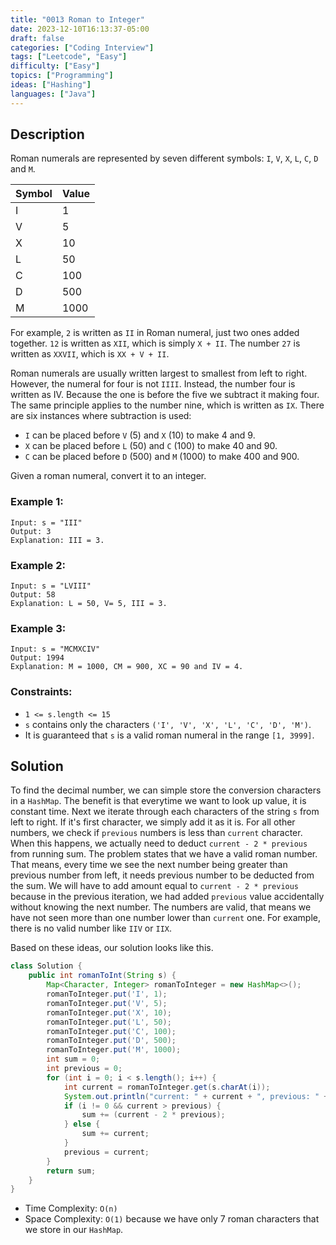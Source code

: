 ```yaml
---
title: "0013 Roman to Integer"
date: 2023-12-10T16:13:37-05:00
draft: false
categories: ["Coding Interview"]
tags: ["Leetcode", "Easy"]
difficulty: ["Easy"]
topics: ["Programming"]
ideas: ["Hashing"]
languages: ["Java"]
---
```


## Description

Roman numerals are represented by seven different symbols: `I`, `V`, `X`, `L`, `C`, `D` and `M`.

| Symbol | Value |
|:-------|:------|
| I      | 1     |
| V      | 5     |
| X      | 10    |
| L      | 50    |
| C      | 100   |
| D      | 500   |
| M      | 1000  |

For example, `2` is written as `II` in Roman numeral, just two ones added together. `12` is written as `XII`, which is simply `X + II`. The number `27` is written as `XXVII`, which is `XX + V + II`.

Roman numerals are usually written largest to smallest from left to right. However, the numeral for four is not `IIII`. Instead, the number four is written as IV. Because the one is before the five we subtract it making four. The same principle applies to the number nine, which is written as `IX`. There are six instances where subtraction is used:

- `I` can be placed before `V` (5) and `X` (10) to make 4 and 9. 
- `X` can be placed before `L` (50) and `C` (100) to make 40 and 90. 
- `C` can be placed before `D` (500) and `M` (1000) to make 400 and 900.

Given a roman numeral, convert it to an integer.

### Example 1:

```
Input: s = "III"
Output: 3
Explanation: III = 3.
```

### Example 2:

```
Input: s = "LVIII"
Output: 58
Explanation: L = 50, V= 5, III = 3.
```

### Example 3:

```
Input: s = "MCMXCIV"
Output: 1994
Explanation: M = 1000, CM = 900, XC = 90 and IV = 4.
```

### Constraints:

- `1 <= s.length <= 15`
- `s` contains only the characters `('I', 'V', 'X', 'L', 'C', 'D', 'M')`.
- It is guaranteed that `s` is a valid roman numeral in the range `[1, 3999]`.

## Solution

To find the decimal number, we can simple store the conversion characters in a `HashMap`. The benefit is that everytime we want to look up value, it is constant time. Next we iterate through each characters of the string `s` from left to right. If it's first character, we simply add it as it is. For all other numbers, we check if `previous` numbers is less than `current` character. When this happens, we actually need to deduct `current - 2 * previous` from running sum. The problem states that we have a valid roman number. That means, every time we see the next number being greater than previous number from left, it needs previous number to be deducted from the sum. We will have to add amount equal to `current - 2 * previous` because in the previous iteration, we had added `previous` value accidentally without knowing the next number. The numbers are valid, that means we have not seen more than one number lower than `current` one. For example, there is no valid number like `IIV` or `IIX`.

Based on these ideas, our solution looks like this.


```java
class Solution {
    public int romanToInt(String s) {
        Map<Character, Integer> romanToInteger = new HashMap<>();
        romanToInteger.put('I', 1);
        romanToInteger.put('V', 5);
        romanToInteger.put('X', 10);
        romanToInteger.put('L', 50);
        romanToInteger.put('C', 100);
        romanToInteger.put('D', 500);
        romanToInteger.put('M', 1000);
        int sum = 0;
        int previous = 0;
        for (int i = 0; i < s.length(); i++) {
            int current = romanToInteger.get(s.charAt(i));
            System.out.println("current: " + current + ", previous: " + previous);
            if (i != 0 && current > previous) {
                sum += (current - 2 * previous);
            } else {
                sum += current;
            }
            previous = current;
        }
        return sum;
    }
}
```

- Time Complexity: `O(n)`
- Space Complexity: `O(1)` because we have only 7 roman characters that we store in our `HashMap`.